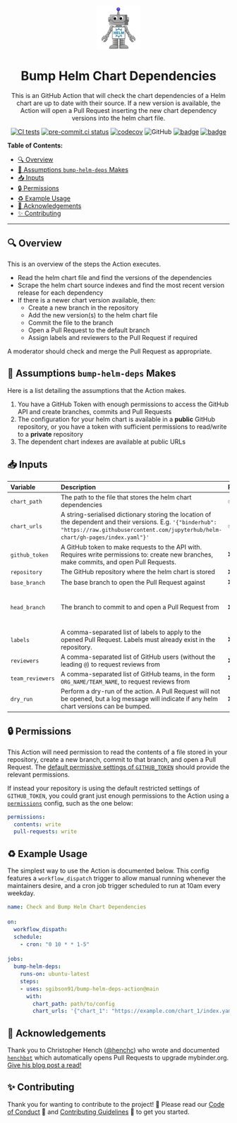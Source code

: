 <center>

<img src="helm-bot-logo.png" alt="Helm Bot logo" width="100">

<h1>Bump Helm Chart Dependencies</h1>

This is an GitHub Action that will check the chart dependencies of a Helm chart are up to date with their source.
If a new version is available, the Action will open a Pull Request inserting the new chart dependency versions into the helm chart file.

[![CI tests](https://github.com/sgibson91/bump-helm-deps-action/actions/workflows/ci.yaml/badge.svg)](https://github.com/sgibson91/bump-helm-deps-action/actions/workflows/ci.yaml) [![pre-commit.ci status](https://results.pre-commit.ci/badge/github/sgibson91/bump-helm-deps-action/main.svg)](https://results.pre-commit.ci/latest/github/sgibson91/bump-helm-deps-action/main) [![codecov](https://codecov.io/gh/sgibson91/bump-helm-deps-action/branch/main/graph/badge.svg?token=IKZ55RTEWY)](https://codecov.io/gh/sgibson91/bump-helm-deps-action) ![GitHub](https://img.shields.io/github/license/sgibson91/bump-helm-deps-action) [![badge](https://img.shields.io/static/v1?label=Code%20of&message=Conduct&color=blueviolet)](CODE_OF_CONDUCT.md) [![badge](https://img.shields.io/static/v1?label=Contributing&message=Guidelines&color=blueviolet)](CONTRIBUTING.md)</center>

**Table of Contents:**

- [:mag: Overview](#mag-overview)
- [🤔 Assumptions `bump-helm-deps` Makes](#-assumptions-bump-helm-deps-makes)
- [:inbox_tray: Inputs](#inbox_tray-inputs)
- [:lock: Permissions](#lock-permissions)
- [:recycle: Example Usage](#recycle-example-usage)
- [:gift: Acknowledgements](#gift-acknowledgements)
- [:sparkles: Contributing](#sparkles-contributing)

---

## :mag: Overview

This is an overview of the steps the Action executes.

- Read the helm chart file and find the versions of the dependencies
- Scrape the helm chart source indexes and find the most recent version release for each dependency
- If there is a newer chart version available, then:
  - Create a new branch in the repository
  - Add the new version(s) to the helm chart file
  - Commit the file to the branch
  - Open a Pull Request to the default branch
  - Assign labels and reviewers to the Pull Request if required

A moderator should check and merge the Pull Request as appropriate.

## 🤔 Assumptions `bump-helm-deps` Makes

Here is a list detailing the assumptions that the Action makes.

1. You have a GitHub Token with enough permissions to access the GitHub API and create branches, commits and Pull Requests
2. The configuration for your helm chart is available in a **public** GitHub repository, or you have a token with sufficient permissions to read/write to a **private** repository
3. The dependent chart indexes are available at public URLs

## :inbox_tray: Inputs

| Variable | Description | Required? | Default Value |
| :--- | :--- | :--- | :--- |
| `chart_path` | The path to the file that stores the helm chart dependencies | :white_check_mark: | - |
| `chart_urls` | A string-serialised dictionary storing the location of the dependent and their versions. E.g. `'{"binderhub": "https://raw.githubusercontent.com/jupyterhub/helm-chart/gh-pages/index.yaml"}'` | :white_check_mark: | - |
| `github_token` | A GitHub token to make requests to the API with. Requires write permissions to: create new branches, make commits, and open Pull Requests. | :x: | `${{github.token}}` |
| `repository` | The GitHub repository where the helm chart is stored | :x: | `${{github.repository}}` |
| `base_branch` | The base branch to open the Pull Request against | :x: | `main` |
| `head_branch` | The branch to commit to and open a Pull Request from | :x: | `helm_dep_bump-WXYZ` where `WXYZ` will be a randomly generated ascii string (to avoid clashes) |
| `labels` | A comma-separated list of labels to apply to the opened Pull Request. Labels must already exist in the repository. | :x: | `[]` |
| `reviewers` | A comma-separated list of GitHub users (without the leading `@`) to request reviews from | :x: | `[]` |
| `team_reviewers` | A comma-separated list of GitHub teams, in the form `ORG_NAME/TEAM_NAME`, to request reviews from | :x: | `[]` |
| `dry_run` | Perform a dry-run of the action. A Pull Request will not be opened, but a log message will indicate if any helm chart versions can be bumped. | :x: | `False` |

## :lock: Permissions

This Action will need permission to read the contents of a file stored in your repository, create a new branch, commit to that branch, and open a Pull Request.
The [default permissive settings of `GITHUB_TOKEN`](https://docs.github.com/en/actions/security-guides/automatic-token-authentication#permissions-for-the-github_token) should provide the relevant permissions.

If instead your repository is using the default restricted settings of `GITHUB_TOKEN`, you could grant just enough permissions to the Action using a [`permissions`](https://docs.github.com/en/actions/learn-github-actions/workflow-syntax-for-github-actions#jobsjob_idpermissions) config, such as the one below:

```yaml
permissions:
  contents: write
  pull-requests: write
```

## :recycle: Example Usage

The simplest way to use the Action is documented below.
This config features a `workflow_dispatch` trigger to allow manual running whenever the maintainers desire, and a cron job trigger scheduled to run at 10am every weekday.

```yaml
name: Check and Bump Helm Chart Dependencies

on:
  workflow_dispath:
  schedule:
    - cron: "0 10 * * 1-5"

jobs:
  bump-helm-deps:
    runs-on: ubuntu-latest
    steps:
    - uses: sgibson91/bump-helm-deps-action@main
      with:
        chart_path: path/to/config
        chart_urls: '{"chart_1": "https://example.com/chart_1/index.yaml"}'
```

## :gift: Acknowledgements

Thank you to Christopher Hench ([@henchc](https://github.com/henchc)) who wrote and documented [`henchbot`](https://github.com/henchbot) which automatically opens Pull Requests to upgrade mybinder.org.
[Give his blog post a read!](https://hackmd.io/qC4ooA5TTn6xA2w-2OLHbA)

## :sparkles: Contributing

Thank you for wanting to contribute to the project! :tada:
Please read our [Code of Conduct](CODE_OF_CONDUCT.md) :purple_heart: and [Contributing Guidelines](CONTRIBUTING.md) :space_invader: to get you started.
